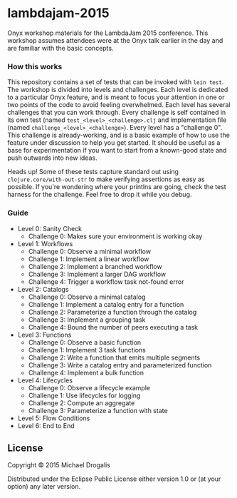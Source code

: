 # lambdajam-2015

Onyx workshop materials for the LambdaJam 2015 conference. This workshop assumes attendees were at the Onyx talk earlier in the day and are familiar with the basic concepts.

### How this works

This repository contains a set of tests that can be invoked with `lein test`. The workshop is divided into levels and challenges. Each level is dedicated to a particular Onyx feature, and is meant to focus your attention in one or two points of the code to avoid feeling overwhelmed. Each level has several challenges that you can work through. Every challenge is self contained in its own test (named `test_<level>_<challenge>.clj` and implementation file (named `challenge_<level>_<challenge>`). Every level has a "challenge 0". This challenge is already-working, and is a basic example of how to use the feature under discussion to help you get started. It should be useful as a base for experimentation if you want to start from a known-good state and push outwards into new ideas.

Heads up! Some of these tests capture standard out using `clojure.core/with-out-str` to make verifying assertions as easy as possible. If you're wondering where your printlns are going, check the test harness for the challenge. Feel free to drop it while you debug.

### Guide

- Level 0: Sanity Check
  - Challenge 0: Makes sure your environment is working okay
- Level 1: Workflows
  - Challenge 0: Observe a minimal workflow
  - Challenge 1: Implement a linear workflow
  - Challenge 2: Implement a branched workflow
  - Challenge 3: Implement a larger DAG workflow
  - Challenge 4: Trigger a workflow task not-found error
- Level 2: Catalogs
  - Challenge 0: Observe a minimal catalog
  - Challenge 1: Implement a catalog entry for a function
  - Challenge 2: Parameterize a function through the catalog
  - Challenge 3: Implement a grouping task
  - Challenge 4: Bound the number of peers executing a task
- Level 3: Functions
  - Challenge 0: Observe a basic function
  - Challenge 1: Implement 3 task functions
  - Challenge 2: Write a function that emits multiple segments
  - Challenge 3: Write a catalog entry and parameterized function
  - Challenge 4: Implement a bulk function
- Level 4: Lifecycles
  - Challenge 0: Observe a lifecycle example
  - Challenge 1: Use lifecycles for logging
  - Challenge 2: Compute an aggregate
  - Challenge 3: Parameterize a function with state
- Level 5: Flow Conditions
- Level 6: End to End

## License

Copyright © 2015 Michael Drogalis

Distributed under the Eclipse Public License either version 1.0 or (at
your option) any later version.
